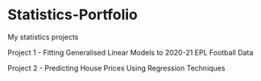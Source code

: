 # Statistics-Portfolio

My statistics projects 

Project 1 - Fitting Generalised Linear Models to 2020-21 EPL Football Data

Project 2 - Predicting House Prices Using Regression Techniques
